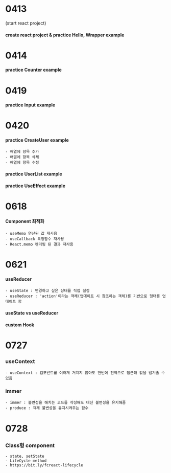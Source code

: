# 0413
(start react project)
#### create react project & practice Hello, Wrapper example

# 0414
#### practice Counter example

# 0419
#### practice Input example

# 0420
#### practice CreateUser example
    - 배열에 항목 추가
    - 배열에 항목 삭제
    - 배열에 항목 수정
#### practice UserList example
#### practice UseEffect example

# 0618
#### Component 최적화
    - useMemo 연산된 값 재사용
    - useCallback 특정함수 재사용
    - React.memo 렌더링 된 결과 재사용

# 0621
#### useReducer
    - useState : 변경하고 싶은 상태를 직접 설정
    - useReducer : 'action'이라는 객체(업데이트 시 참조하는 객체)를 기반으로 형태를 업데이트 함
#### useState vs useReducer
#### custom Hook

# 0727
### useContext
    - useContext : 컴포넌트를 여러개 거치지 않아도 한번에 전역으로 접근해 값을 넘겨줄 수 있음
### immer
    - immer : 불변성을 해치는 코드를 작성해도 대신 불변성을 유지해줌
    - produce : 객체 불변성을 유지시켜주는 함수
    
# 0728
### Class형 component
    - state, setState
    - LifeCycle method
    - https://bit.ly/fcreact-lifecycle
